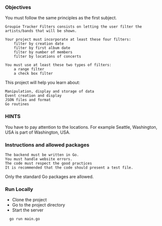 ### Objectives

You must follow the same principles as the first subject.

    Groupie Tracker Filters consists on letting the user filter the artists/bands that will be shown.

    Your project must incorporate at least these four filters:
        filter by creation date
        filter by first album date
        filter by number of members
        filter by locations of concerts

    You must use at least these two types of filters:
        a range filter
        a check box filter

This project will help you learn about:

    Manipulation, display and storage of data
    Event creation and display
    JSON files and format
    Go routines

### HINTS

You have to pay attention to the locations. For example Seattle, Washington, USA is part of Washington, USA.


### Instructions and allowed packages

    The backend must be written in Go.
    You must handle website errors.
    The code must respect the good practices
    It is recommended that the code should present a test file.


Only the standard Go packages are allowed.

### Run Locally
- Clone the project
- Go to the project directory
- Start the server

```bash
  go run main.go
```
